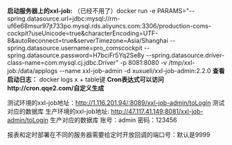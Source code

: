 **启动服务器上的xxl-job:**
    （已经不用了）docker run -e PARAMS="--spring.datasource.url=jdbc:mysql://rm-uf6e68msur97jt733po.mysql.rds.aliyuncs.com:3306/production-coms-cockpit?useUnicode=true&characterEncoding=UTF-8&autoReconnect=true&serverTimezone=Asia/Shanghai --spring.datasource.username=pro_comscockpit --spring.datasource.password=H7bciFr5Yq2Se8y --spring.datasource.driver-class-name=com.mysql.cj.jdbc.Driver" -p 8081:8080 -v /tmp/xxl-job:/data/applogs --name xxl-job-admin  -d xuxueli/xxl-job-admin:2.2.0
**查看启动日志：**
    docker logs x +  table键
**Cron表达式可以访问http://cron.qqe2.com/自定义生成**

测试环境的xxl-job地址：http://1.116.201.94/:8089/xxl-job-admin/toLogin  测试对应的数据库
生产环境的xxl-job地址: http://47.117.41.149:8081/xxl-job-admin/toLogin     生产对应的数据库
账号：admin    密码：123456

报表和定时部署在不同的服务器需要给定时开放回调的端口号：默认是9999